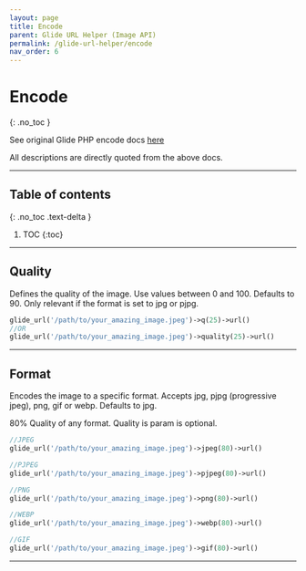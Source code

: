 ```yaml
---
layout: page
title: Encode
parent: Glide URL Helper (Image API)
permalink: /glide-url-helper/encode
nav_order: 6
---
```


# Encode
{: .no_toc }

See original Glide PHP encode docs [here](https://glide.thephpleague.com/2.0/api/encode/)

All descriptions are directly quoted from the above docs.

---------------------

## Table of contents
{: .no_toc .text-delta }

1. TOC
{:toc}
---

## Quality

Defines the quality of the image. Use values between 0 and 100. Defaults to 90. Only relevant if the format is set to
jpg or pjpg.

```php 
glide_url('/path/to/your_amazing_image.jpeg')->q(25)->url()
//OR
glide_url('/path/to/your_amazing_image.jpeg')->quality(25)->url()
```

----------------------

## Format

Encodes the image to a specific format. Accepts jpg, pjpg (progressive jpeg), png, gif or webp. Defaults to jpg.

80% Quality of any format. Quality is param is optional.

```php 
//JPEG
glide_url('/path/to/your_amazing_image.jpeg')->jpeg(80)->url()

//PJPEG
glide_url('/path/to/your_amazing_image.jpeg')->pjpeg(80)->url()

//PNG
glide_url('/path/to/your_amazing_image.jpeg')->png(80)->url()

//WEBP
glide_url('/path/to/your_amazing_image.jpeg')->webp(80)->url()

//GIF
glide_url('/path/to/your_amazing_image.jpeg')->gif(80)->url()
```

----------------------
